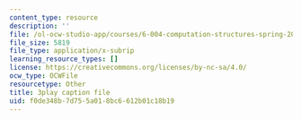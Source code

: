 ```yaml
---
content_type: resource
description: ''
file: /ol-ocw-studio-app/courses/6-004-computation-structures-spring-2017/f0de348b7d755a018bc6612b01c18b19_-bWtembpQjU.vtt
file_size: 5819
file_type: application/x-subrip
learning_resource_types: []
license: https://creativecommons.org/licenses/by-nc-sa/4.0/
ocw_type: OCWFile
resourcetype: Other
title: 3play caption file
uid: f0de348b-7d75-5a01-8bc6-612b01c18b19
---
```

